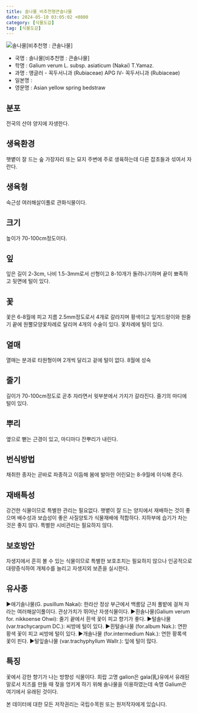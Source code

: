```yaml
---
title: 솔나물_비추천명큰솔나물
date: 2024-05-10 03:05:02 +0800
category: [식물도감]
tag: [식물도감]
---
```




![솔나물[비추천명 : 큰솔나물]](/fileUpload/plants/basic/Rubiaceae/Galium/18103/1_th2.JPG)
- 국명 : 솔나물[비추천명 : 큰솔나물]
- 학명 : Galium verum L. subsp. asiaticum (Nakai) T.Yamaz.
- 과명 : 앵글러 - 꼭두서니과 (Rubiaceae) APG Ⅳ- 꼭두서니과 (Rubiaceae)
- 일본명 : 
- 영문명 : Asian yellow spring bedstraw


## 분포
전국의 산야 양지에 자생한다.
## 생육환경
햇볕이 잘 드는 숲 가장자리 또는 묘지 주변에 주로 생육하는데 다른 잡초들과 섞여서 자란다.
## 생육형
숙근성 여러해살이풀로 관화식물이다.
## 크기
높이가 70-100cm정도이다.
## 잎
잎은 길이 2-3cm, 나비 1.5-3mm로서 선형이고 8-10개가 돌려나기하며 끝이 뾰족하고 뒷면에 털이 있다.
## 꽃
꽃은 6-8월에 피고 지름 2.5mm정도로서 4개로 갈라지며 황색이고 잎겨드랑이와 원줄기 끝에 원뿔모양꽃차례로 달리며 4개의 수술이 있다. 꽃차례에 털이 있다.
## 열매
열매는 분과로 타원형이며 2개씩 달리고 겉에 털이 없다. 8월에 성숙
## 줄기
길이가 70-100cm정도로 곧추 자라면서 윗부분에서 가지가 갈라진다. 줄기의 마디에 털이 있다.
## 뿌리
옆으로 뻗는 근경이 있고, 마디마다 잔뿌리가 내린다.
## 번식방법
채취한 종자는 곧바로 파종하고 이듬해 봄에 발아한 어린묘는 8-9월에 이식해 준다.
## 재배특성
강건한 식물이므로 특별한 관리는 필요없다. 햇볕이 잘 드는 양지에서 재배하는 것이 좋으며 배수성과 보습성이 좋은 사질양토가 식물재배에 적합하다. 지하부에 습기가 차는 것은 좋지 않다. 특별한 시비관리는 필요하지 않다.
## 보호방안
자생지에서 흔히 볼 수 있는 식물이므로 특별한 보호조치는 필요하지 않으나 인공적으로 대량증식하여 개체수를 늘리고 자생지외 보존을 실시한다.
## 유사종
▶애기솔나물(G. pusillum Nakai): 한라산 정상 부근에서 백롬담 근처 풀밭에 걸쳐 자라는 여러해살이풀이다. 관상가치가 뛰어난 자생식물이다.▶흰솔나물(Galium verum for. nikkoense Ohwi): 줄기 끝에서 흰색 꽃이 피고 향기가 좋다.▶털솔나물 (var.trachycarpum DC.): 씨방에 털이 있다. ▶흰털솔나물 (for.album Nak.): 연한 황색 꽃이 피고 씨방에 털이 있다.▶개솔나물 (for.intermedium Nak.): 연한 황록색 꽃이 핀다. ▶털잎솔나물 (var.trachyphyllum Wallr.): 잎에 털이 많다.
## 특징
꽃에서 강한 향기가 나는 방향성 식물이다. 희랍 고명 galion은 gala(乳)유에서 유래된 말로서 치즈를 만들 때 젖을 엉키게 하기 위해 솔나물을 이용하였는데 속명 Galium은 여기에서 유래된 것이다.






본 데이터에 대한 모든 저작권리는 국립수목원 또는 원저작자에게 있습니다.
